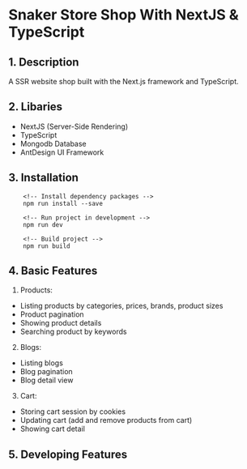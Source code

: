 # Snaker Store Shop With NextJS & TypeScript

## 1. Description

A SSR website shop built with the Next.js framework and TypeScript.

## 2. Libaries

- NextJS (Server-Side Rendering)
- TypeScript
- Mongodb Database
- AntDesign UI Framework

## 3. Installation

``` terminal
    <!-- Install dependency packages -->
    npm run install --save

    <!-- Run project in development -->
    npm run dev

    <!-- Build project -->
    npm run build
```

## 4. Basic Features

1. Products:

- Listing products by categories, prices, brands, product sizes
- Product pagination
- Showing product details
- Searching product by keywords
  
2. Blogs:

- Listing blogs
- Blog pagination
- Blog detail view

3. Cart:

- Storing cart session by cookies
- Updating cart (add and remove products from cart)
- Showing cart detail

## 5. Developing Features

